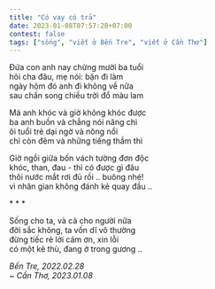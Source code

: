 ```yaml
---
title: "Có vay có trả"
date: 2023-01-08T07:57:28+07:00
contest: false
tags: ["sống", "viết ở Bến Tre", "viết ở Cần Thơ"]
---
```

Đứa con anh nay chừng mười ba tuổi  
hỏi cha đâu, mẹ nói: bận đi làm  
ngày hôm đó anh đi không về nữa  
sau chấn song chiều trời đổ màu lam  
  
Má anh khóc và giờ không khóc được  
ba anh buồn và chẳng nói năng chi  
ôi tuổi trẻ dại ngờ và nông nổi  
chỉ còn đêm và những tiếng thầm thì  
  
Giờ ngồi giữa bốn vách tường đơn độc  
khóc, than, đau - thì có được gì đâu  
thôi nước mắt rơi đủ rồi .. buông nhé!  
vì nhân gian không đánh kẻ quay đầu ..  
  
\* \* \*
  
Sống cho ta, và cả cho người nữa  
đời sắc không, ta vốn dĩ vô thường  
đừng tiếc rẻ lời cảm ơn, xin lỗi  
có một kẻ thù, đang ở trong gương ..  
  
*Bến Tre, 2022.02.28*  
*~ Cần Thơ, 2023.01.08*